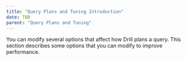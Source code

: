 ```yaml
---
title: "Query Plans and Tuning Introduction"
date: TBD 
parent: "Query Plans and Tuning"
---
```


You can modify several options that affect how Drill plans a query.  This section describes some options that you can modify to improve performance.  

